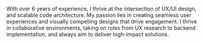 With over 6 years of experience, I thrive at the intersection of UX/UI design, and scalable code architecture. My passion lies in creating seamless user experiences and visually compelling designs that drive engagement. I thrive in collaborative environments, taking on roles from UX research to backend implementation, and always aim to deliver high-impact solutions.